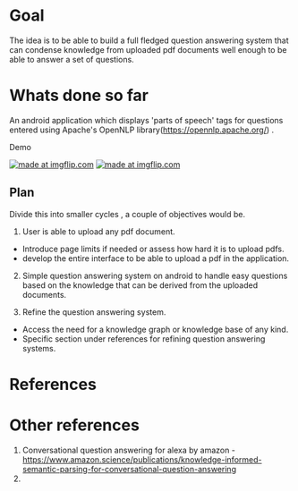 # Goal
The idea is to be able to build a full fledged question answering system that can condense knowledge from uploaded pdf documents well enough to be able to answer a set of questions.  


# Whats done so far 
An android application which displays 'parts of speech' tags for questions entered using Apache's OpenNLP library(https://opennlp.apache.org/) . 


Demo 
                                                                                                                                 
<a href="https://imgflip.com/gif/30h3vm"><img src="https://i.imgflip.com/30h3vm.gif" title="made at imgflip.com"/></a>                 <a href="https://imgflip.com/gif/30h538"><img src="https://i.imgflip.com/30h538.gif" title="made at imgflip.com"/></a>

## Plan

Divide this into smaller cycles , a couple of objectives would be. 

1. User is able to upload any pdf document.
  - Introduce page limits if needed or assess how hard it is to upload pdfs.
  - develop the entire interface to be able to upload a pdf in the application. 

2. Simple question answering system on android to handle easy questions based on the knowledge that can be derived from the uploaded documents. 

3. Refine the question answering system.
  - Access the need for a knowledge graph or knowledge base of any kind. 
  - Specific section under references for refining question answering systems. 

# References


# Other references
1. Conversational question answering for alexa by amazon - https://www.amazon.science/publications/knowledge-informed-semantic-parsing-for-conversational-question-answering
2. 
